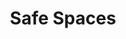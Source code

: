 ---
layout: media
title: "Safe Spaces"
categories: visual
blurb: "Safe Spaces"
show_blurb: true
ads: false
share: false
show_url: false
image:
  id: 31086609301
---